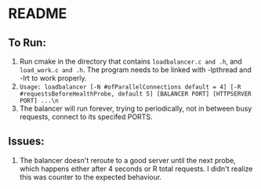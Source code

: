 # README
## To Run:
1. Run cmake in the directory that contains `loadbalancer.c and .h`, and ` load_work.c and .h`. The program needs to be linked with -lpthread and -lrt to work properly.
2. `Usage: loadbalancer [-N #ofParallelConnections default = 4] [-R #requestsBeforeHealthProbe, default 5] [BALANCER PORT] [HTTPSERVER PORT] ...\n`
3. The balancer will run forever, trying to periodically, not in between busy requests, connect to its specifed PORTS. 

## Issues: 
1. The balancer doesn't reroute to a good server until the next probe, which happens either after 4 seconds or R total requests. I didn't realize this was counter to the expected behaviour. 
